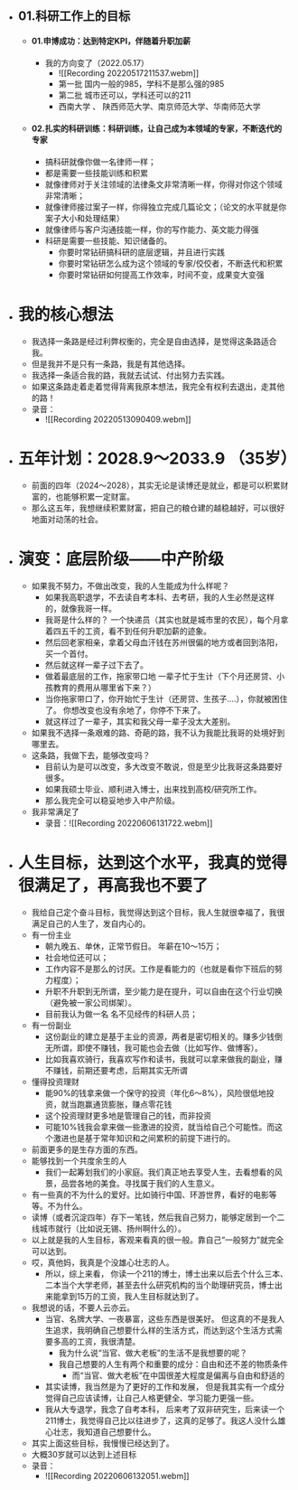 - ## 01.科研工作上的目标
	- #### 01.申博成功：达到特定KPI，伴随着升职加薪
		- 我的方向变了（2022.05.17）
			- ![[Recording 20220517211537.webm]]
			- 第一批 国内一般的985，学科不是那么强的985
			- 第二批 城市还可以，学科还可以的211 
			- 西南大学 、 陕西师范大学、南京师范大学、华南师范大学
	- #### 02.扎实的科研训练：科研训练，让自己成为本领域的专家，不断迭代的专家
		- 搞科研就像你做一名律师一样；
		- 都是需要一些技能训练和积累
		- 就像律师对于关注领域的法律条文非常清晰一样，你得对你这个领域非常清晰；
		- 就像律师接过案子一样，你得独立完成几篇论文；（论文的水平就是你案子大小和处理结果）
		- 就像律师与客户沟通技能一样，你的写作能力、英文能力得强
		- 科研是需要一些技能、知识储备的。
			- 你要时常钻研搞科研的底层逻辑，并且进行实践
			- 你要时常钻研怎么成为这个领域的专家/佼佼者，不断迭代和积累
			- 你要时常钻研如何提高工作效率，时间不变，成果变大变强
- # 我的核心想法
	- 我选择一条路是经过利弊权衡的，完全是自由选择，是觉得这条路适合我。
	- 但是我并不是只有一条路，我是有其他选择。
	- 我选择一条适合我的路，我就去试试、付出努力去实践。
	- 如果这条路走着走着觉得背离我原本想法，我完全有权利去退出，走其他的路！
	- 录音：
		- ![[Recording 20220513090409.webm]]
- # 五年计划：2028.9～2033.9 （35岁）
	- 前面的四年（2024～2028），其实无论是读博还是就业，都是可以积累财富的，也能够积累一定财富。
	- 那么这五年，我想继续积累财富，把自己的粮仓建的越稳越好，可以很好地面对动荡的社会。
- # 演变：底层阶级——中产阶级
	- 如果我不努力，不做出改变，我的人生能成为什么样呢？ 
		- 如果我高职退学，不去读自考本科、去考研，我的人生必然是这样的，就像我哥一样。
		- 我哥是什么样的？ 一个快递员（其实也就是城市里的农民），每个月拿着四五千的工资，看不到任何升职加薪的迹象。
		- 然后回老家相亲，拿着父母血汗钱在苏州很偏的地方或者回到洛阳，买一个首付。
		- 然后就这样一辈子过下去了。
		- 做着最底层的工作，拖家带口地 一辈子忙于生计（下个月还房贷、小孩教育的费用从哪里省下来？）
		- 当你拖家带口了，你开始忙于生计（还房贷、生孩子....），你就被困住了。 你想改变也没有余地了，你停不下来了。
		- 就这样过了一辈子，其实和我父母一辈子没太大差别。
	- 如果我不选择一条艰难的路、奇葩的路，我不认为我能比我哥的处境好到哪里去。
	-  这条路，我做下去，能够改变吗？
		- 目前认为是可以改变，多大改变不敢说，但是至少比我哥这条路要好很多。
		- 如果我硕士毕业、顺利进入博士，出来找到高校/研究所工作。
		- 那么我完全可以稳妥地步入中产阶级。
	- 我非常满足了
		- 录音：![[Recording 20220606131722.webm]]
- # 人生目标，达到这个水平，我真的觉得很满足了，再高我也不要了
	- 我给自己定个奋斗目标，我觉得达到这个目标，我人生就很幸福了，我很满足自己的人生了，发自内心的。
	-  有一份主业
		- 朝九晚五、单休，正常节假日。 年薪在10～15万；
		- 社会地位还可以；
		- 工作内容不是那么的讨厌。工作是看能力的（也就是看你下班后的努力程度）；
		- 升职不升职到无所谓，至少能力是在提升，可以自由在这个行业切换（避免被一家公司绑架）。
		- 目前我认为做一名 名不见经传的科研人员；
	- 有一份副业
		- 这份副业的建立是基于主业的资源，两者是密切相关的。赚多少钱倒无所谓，即使不赚钱，我可能也会去做（比如写作、做博客）。
		- 比如我喜欢骑行，我喜欢写作和读书，我就可以拿来做我的副业，赚不赚钱，前期还要考虑，后期其实无所谓
	- 懂得投资理财
		- 能90%的钱拿来做一个保守的投资（年化6～8%），风险很低地投资，就当跑赢通货膨胀，赚点零花钱
		- 这个投资理财更多地是管理自己的钱，而非投资
		- 可能10%钱我会拿来做一些激进的投资，就当给自己个可能性。而这个激进也是基于常年知识和之间累积的前提下进行的。
	- 前面更多的是生存方面的东西。
	- 能够找到一个共度余生的人
		- 我们一起筹划我们的小家庭。我们真正地去享受人生，去看想看的风景，品尝各地的美食。寻找属于我们的人生意义。
	- 有一些真的不为什么的爱好。比如骑行中国、环游世界，看好的电影等等。不为什么。
	- 读博（或者沉淀四年）存下一笔钱，然后我自己努力，能够定居到一个二线城市就行（比如说无锡、扬州啊什么的）。
	- 以上就是我的人生目标，客观来看真的很一般。靠自己“一般努力”就完全可以达到。
	- 哎，真他妈，我真是个没雄心壮志的人。 
		- 所以，综上来看， 你读一个211的博士，博士出来以后去个什么三本、二本当个大学老师，甚至去什么研究机构的当个助理研究员，博士出来能拿到15万的工资，我人生目标就达到了。
	-  我想说的话，不要人云亦云。
		- 当官、名牌大学、一夜暴富，这些东西是很美好。 但这真的不是我人生追求，我明确自己想要什么样的生活方式，而达到这个生活方式需要多高的工资，我很清楚。
			- 我为什么说“当官、做大老板”的生活不是我想要的呢？
			- 我自己想要的人生有两个和重要的成分：自由和还不差的物质条件
				- 而“当官、做大老板”在中国很差大程度是偏离与自由和舒适的
		- 其实读博，我当然是为了更好的工作和发展， 但是我其实有一个成分觉得自己应该读博，让自己人格更健全、学习能力更强一些。
		- 我从大专退学，我念了自考本科， 后来考了双非研究生，后来读一个211博士，我觉得自己比以往进步了，这真的足够了。我这人没什么雄心壮志，我知道自己想要什么。
	- 其实上面这些目标，我慢慢已经达到了。 
	- 大概30岁就可以达到上述目标
	- 录音：
		- ![[Recording 20220606132051.webm]]



